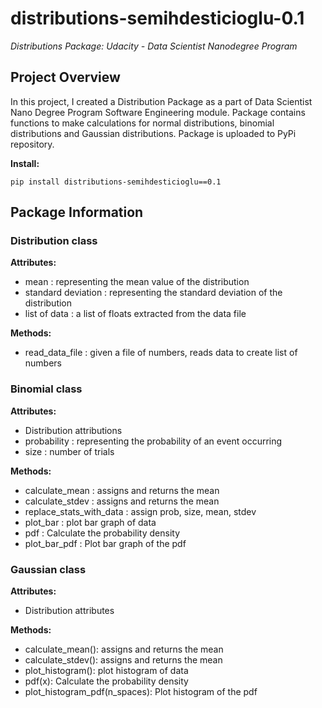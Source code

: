 # distributions-semihdesticioglu-0.1
*Distributions Package: Udacity - Data Scientist Nanodegree Program*

## Project Overview
In this project, I created a Distribution Package as a part of Data Scientist Nano Degree Program Software Engineering module.
Package contains functions to make calculations for normal distributions, binomial distributions and Gaussian distributions.
Package is uploaded to PyPi repository. 

**Install:**
```
pip install distributions-semihdesticioglu==0.1
```

## Package Information

### Distribution class

**Attributes:**
- mean : representing the mean value of the distribution
- standard deviation : representing the standard deviation of the distribution
- list of data : a list of floats extracted from the data file

**Methods:**
- read_data_file : given a file of numbers, reads data to create list of numbers

### Binomial class

**Attributes:**
- Distribution attributions 
- probability : representing the probability of an event occurring
- size : number of trials

**Methods:**
- calculate_mean : assigns and returns the mean
- calculate_stdev : assigns and returns the mean
- replace_stats_with_data : assign prob, size, mean, stdev
- plot_bar : plot bar graph of data
- pdf : Calculate the probability density
- plot_bar_pdf : Plot bar graph of the pdf

### Gaussian class

**Attributes:**
- Distribution attributes

**Methods:**
- calculate_mean(): assigns and returns the mean
- calculate_stdev(): assigns and returns the mean
- plot_histogram(): plot histogram of data
- pdf(x): Calculate the probability density
- plot_histogram_pdf(n_spaces): Plot histogram of the pdf
